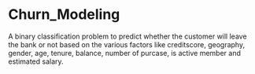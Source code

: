 # Churn_Modeling
A binary classification problem to predict whether the customer will leave the bank or not based on the various factors like creditscore, geography, gender, age, tenure, balance, number of purcase, is active member and estimated salary.
